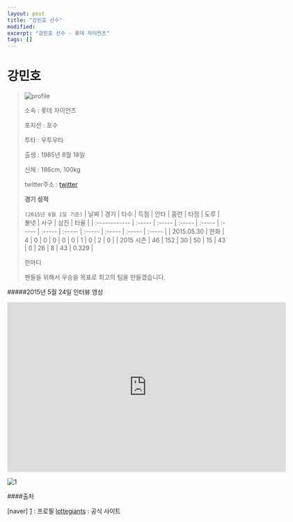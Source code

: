 ```yaml
---
layout: post
title: "강민호 선수" 
modified:
excerpt: "강민호 선수 - 롯데 자이언츠"
tags: []
---
```


강민호
===

>![profile](http://tv03.search.naver.net/thm?size=120x150&quality=9&q=http://sstatic.naver.net/people/167/201503201400217531.jpg)
> 
>소속 : 롯데 자이언츠
> 
>포지션 : 포수
> 
>투타 : 우투우타
> 
>출생 : 1985년 8월 18일
> 
>신체 : 186cm, 100kg
> 
>twitter주소 : [twitter](https://twitter.com/lotte0047)
> 
> 
>**경기 성적**
> 
>`(2015년 6월 1일 기준)`
> |       날짜      |    경기   | 타수 | 득점 | 안타 | 홈런 | 타점 | 도루 | 볼넷 | 사구 | 삼진 | 타율 |
> | :------------ | :----- | :----- | :----- | :----- | :----- | :----- | :----- | :----- | :----- | :----- | :----- |
>| 2015.05.30 | 한화 |    4   |    0    |    0   |     0   |    0   |     0   |    1   |     0   |    2   |   0   |
> | 2015 시즌  |   46   |  152  |    30  |   50  |    15   |   43  |    0   |   26  |     8   |   43    | 0.329 |
> 
>한마디
> 
>팬들을 위해서 우승을 목표로 최고의 팀을 만들겠습니다.

#####2015년 5월 24일 인터뷰 영상

<iframe width="640" height="390" src="https://www.youtube.com/embed/yx80k_Ywxs8" frameborder="0" allowfullscreen></iframe>



![1](http://sccdn.chosun.com/news/html/2015/05/31/2015053101003541800253781.jpg)


####출처

[naver] [1] : 프로필
[lottegiants](http://www.giantsclub.com/html/?pcode=411&pc=74540) : 공식 사이트


[1]: http://search.naver.com/search.naver?where=nexearch&query=%EA%B0%95%EB%AF%BC%ED%98%B8&sm=top_hty&fbm=0&ie=utf8
